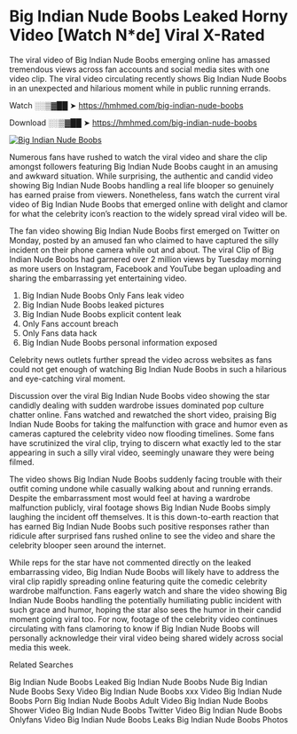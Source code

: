 ﻿# Big Indian Nude Boobs Leaked Horny Video [Watch N*de] Viral X-Rated

The viral video of ﻿Big Indian Nude Boobs emerging online has amassed tremendous views across fan accounts and social media sites with one video clip. The viral video circulating recently shows ﻿Big Indian Nude Boobs in an unexpected and hilarious moment while in public running errands. 

Watch ░░▒▓██ ➤ https://hmhmed.com/big-indian-nude-boobs

Download ░░▒▓██ ➤ https://hmhmed.com/big-indian-nude-boobs

[![Big Indian Nude Boobs](https://i.imgur.com/dJHk4Zq.gif)](https://hmhmed.com/big-indian-nude-boobs)

Numerous fans have rushed to watch the viral video and share the clip amongst followers featuring ﻿Big Indian Nude Boobs caught in an amusing and awkward situation. While surprising, the authentic and candid video showing ﻿Big Indian Nude Boobs handling a real life blooper so genuinely has earned praise from viewers. Nonetheless, fans watch the current viral video of ﻿Big Indian Nude Boobs that emerged online with delight and clamor for what the celebrity icon’s reaction to the widely spread viral video will be.

The fan video showing ﻿Big Indian Nude Boobs first emerged on Twitter on Monday, posted by an amused fan who claimed to have captured the silly incident on their phone camera while out and about. The viral Clip of ﻿Big Indian Nude Boobs had garnered over 2 million views by Tuesday morning as more users on Instagram, Facebook and YouTube began uploading and sharing the embarrassing yet entertaining video. 

1. ﻿Big Indian Nude Boobs Only Fans leak video
2. ﻿Big Indian Nude Boobs leaked pictures
3. ﻿Big Indian Nude Boobs explicit content leak
4. Only Fans account breach
5. Only Fans data hack
6. ﻿Big Indian Nude Boobs personal information exposed

Celebrity news outlets further spread the video across websites as fans could not get enough of watching ﻿Big Indian Nude Boobs in such a hilarious and eye-catching viral moment. 

Discussion over the viral ﻿Big Indian Nude Boobs video showing the star candidly dealing with sudden wardrobe issues dominated pop culture chatter online. Fans watched and rewatched the short video, praising ﻿Big Indian Nude Boobs for taking the malfunction with grace and humor even as cameras captured the celebrity video now flooding timelines. Some fans have scrutinized the viral clip, trying to discern what exactly led to the star appearing in such a silly viral video, seemingly unaware they were being filmed.

The video shows ﻿Big Indian Nude Boobs suddenly facing trouble with their outfit coming undone while casually walking about and running errands. Despite the embarrassment most would feel at having a wardrobe malfunction publicly, viral footage shows ﻿Big Indian Nude Boobs simply laughing the incident off themselves. It is this down-to-earth reaction that has earned ﻿Big Indian Nude Boobs such positive responses rather than ridicule after surprised fans rushed online to see the video and share the celebrity blooper seen around the internet.  

While reps for the star have not commented directly on the leaked embarrassing video, ﻿Big Indian Nude Boobs will likely have to address the viral clip rapidly spreading online featuring quite the comedic celebrity wardrobe malfunction. Fans eagerly watch and share the video showing ﻿Big Indian Nude Boobs handling the potentially humiliating public incident with such grace and humor, hoping the star also sees the humor in their candid moment going viral too. For now, footage of the celebrity video continues circulating with fans clamoring to know if ﻿Big Indian Nude Boobs will personally acknowledge their viral video being shared widely across social media this week.

Related Searches

﻿Big Indian Nude Boobs Leaked
﻿Big Indian Nude Boobs Nude
﻿Big Indian Nude Boobs Sexy Video
﻿Big Indian Nude Boobs xxx Video
﻿Big Indian Nude Boobs Porn
﻿Big Indian Nude Boobs Adult Video
﻿Big Indian Nude Boobs Shower Video
﻿Big Indian Nude Boobs Twitter Video
﻿Big Indian Nude Boobs Onlyfans Video
﻿Big Indian Nude Boobs Leaks
﻿Big Indian Nude Boobs Photos
